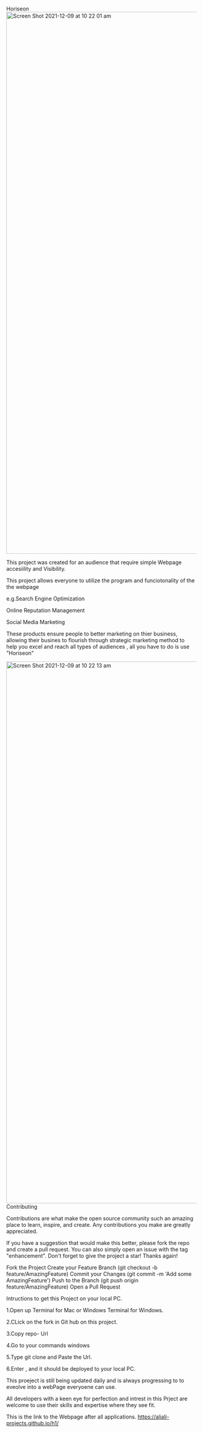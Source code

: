 Horiseon
<img width="1434" alt="Screen Shot 2021-12-09 at 10 22 01 am" src="https://user-images.githubusercontent.com/94431110/145322798-f1fda36f-038e-402b-a868-f7c6fae07c16.png">

This project was created for an audience that require simple Webpage accesiility and Visibility.

This project allows everyone  to utilize the program and funciotonality of the the webpage

e.g.Search Engine Optimization
    
   Online Reputation Management
    
   Social Media Marketing
   
These products ensure people to better marketing on thier business, allowing their busines to flourish  through strategic marketing method to help you excel
and reach all  types of audiences , all you have to do is use "Horiseon"
   
<img width="1434" alt="Screen Shot 2021-12-09 at 10 22 13 am" src="https://user-images.githubusercontent.com/94431110/145322853-f3b5eebc-4de8-4d63-8f83-2afbac55cc21.png">
Contributing

Contributions are what make the open source community such an amazing place to learn, inspire, and create. Any contributions you make are greatly appreciated.

If you have a suggestion that would make this better, please fork the repo and create a pull request. You can also simply open an issue with the tag "enhancement". Don't forget to give the project a star! Thanks again!

Fork the Project
Create your Feature Branch (git checkout -b feature/AmazingFeature)
Commit your Changes (git commit -m 'Add some AmazingFeature')
Push to the Branch (git push origin feature/AmazingFeature)
Open a Pull Request

Intructions to get this Project on your local PC.

1.Open up Terminal for Mac or Windows Terminal for Windows.

2.CLick on the fork in Git hub on this project.

3.Copy repo- Url

4.Go to your commands windows

5.Type git clone and Paste the Url.

6.Enter , and it should be deployed to your local PC.

This proeject is still being updated  daily and is always progressing to to eveolve into 
a webPage everyoene can use.

All developers with a keen eye for perfection and intrest in this Prject are welcome to use their skills and expertise where they see fit.

This is the link to the Webpage after all applications.
https://aliali-projects.github.io/h1/

